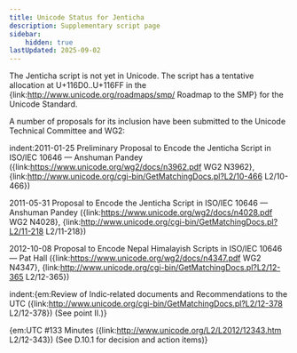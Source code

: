 ```yaml
---
title: Unicode Status for Jenticha
description: Supplementary script page
sidebar:
    hidden: true
lastUpdated: 2025-09-02
---
```


The Jenticha script is not yet in Unicode. The script has a tentative allocation at U+116D0..U+116FF in the {link:http://www.unicode.org/roadmaps/smp/ Roadmap to the SMP} for the Unicode Standard.

[comment]: # (end of intro)

[comment]: # (start of blocks)



[comment]: # (end of blocks)

[comment]: # (start of chars)



[comment]: # (end of chars)

[comment]: # (start of rest)

A number of proposals for its inclusion have been submitted to the Unicode Technical Committee and WG2:

indent:2011-01-25 Preliminary Proposal to Encode the Jenticha Script in ISO/IEC 10646 — Anshuman Pandey ({link:https://www.unicode.org/wg2/docs/n3962.pdf WG2 N3962}, {link:http://www.unicode.org/cgi-bin/GetMatchingDocs.pl?L2/10-466 L2/10-466})

2011-05-31 Proposal to Encode the Jenticha Script in ISO/IEC 10646 — Anshuman Pandey ({link:https://www.unicode.org/wg2/docs/n4028.pdf WG2 N4028}, {link:http://www.unicode.org/cgi-bin/GetMatchingDocs.pl?L2/11-218 L2/11-218})

2012-10-08 Proposal to Encode Nepal Himalayish Scripts in ISO/IEC 10646 — Pat Hall ({link:https://www.unicode.org/wg2/docs/n4347.pdf WG2 N4347}, {link:http://www.unicode.org/cgi-bin/GetMatchingDocs.pl?L2/12-365 L2/12-365})

indent:{em:Review of Indic‐related documents and Recommendations to the UTC ({link:http://www.unicode.org/cgi-bin/GetMatchingDocs.pl?L2/12-378 L2/12-378}) (See point II.)}

{em:UTC #133 Minutes ({link:http://www.unicode.org/L2/L2012/12343.htm L2/12-343}) (See D.10.1 for decision and action items)}
